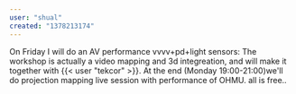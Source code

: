 ```yaml
---
user: "shual"
created: "1378213174"
---
```


On Friday I will do an AV performance vvvv+pd+light sensors:
[](http://arscampusil.com/lightsense/)
The workshop is actually a video mapping and 3d integreation, and will make it together with {{< user "tekcor" >}}. At the end (Monday 19:00-21:00)we'll do projection mapping live session with  performance of OHMU. all is free..  
